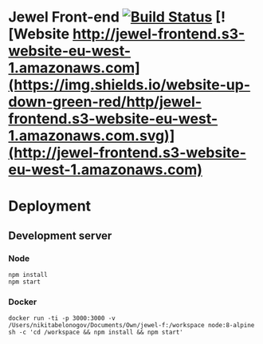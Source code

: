 # Jewel Front-end [![Build Status](https://travis-ci.com/ooow/jewel-f.svg?token=9FACddwEUzmJsZDJqVky&branch=master)](https://travis-ci.com/ooow/jewel-f) [![Website http://jewel-frontend.s3-website-eu-west-1.amazonaws.com](https://img.shields.io/website-up-down-green-red/http/jewel-frontend.s3-website-eu-west-1.amazonaws.com.svg)](http://jewel-frontend.s3-website-eu-west-1.amazonaws.com)

# Deployment

## Development server
### Node
```shell
npm install
npm start
```
### Docker
```shell
docker run -ti -p 3000:3000 -v /Users/nikitabelonogov/Documents/Own/jewel-f:/workspace node:8-alpine sh -c 'cd /workspace && npm install && npm start'
```
